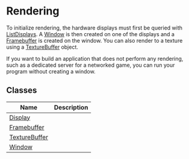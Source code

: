 # Rendering #
To initialize rendering, the hardware displays must first be queried with [ListDisplays](API_ListDisplays.md).
A [Window](API_Window.md) is then created on one of the displays and a [Framebuffer](API_Framebuffer.md) is created on the window.
You can also render to a texture using a [TextureBuffer](API_TextureBuffer.md) object.

If you want to build an application that does not perform any rendering, such as a dedicated server for a networked game, you can run your program without creating a window.

## Classes ##
| Name | Description |
| --- | --- |
| [Display](API_Display.md) | |
| [Framebuffer](API_Framebuffer.md) | |
| [TextureBuffer](API_TextureBuffer.md) | |
| [Window](API_Window.md) | |

